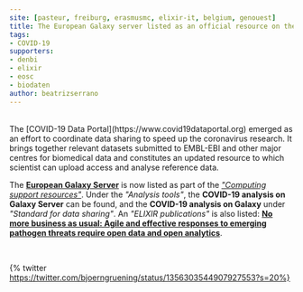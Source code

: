 ```yaml
---
site: [pasteur, freiburg, erasmusmc, elixir-it, belgium, genouest]
title: The European Galaxy server listed as an official resource on the COVID-19 Data Portal
tags:
- COVID-19
supporters:
- denbi
- elixir
- eosc
- biodaten
author: beatrizserrano
---
```

<br>
The [COVID-19 Data Portal](https://www.covid19dataportal.org) emerged as an effort to coordinate data sharing to speed up the coronavirus research. It brings together relevant datasets submitted to EMBL-EBI and other major centres for biomedical data and constitutes an updated resource to which scientist can upload access and analyse reference data. 

The [__European Galaxy Server__](https://usegalaxy.eu/) is now listed as part of the [_"Computing support resources"_](https://www.covid19dataportal.org/related-resources). Under the _"Analysis tools"_, the __COVID-19 analysis on Galaxy Server__ can be found, and the __COVID-19 analysis on Galaxy__ under _"Standard for data sharing"_. An _"ELIXIR publications"_ is also listed: [__No more business as usual: Agile and effective responses to emerging pathogen threats require open data and open analytics__](https://journals.plos.org/plospathogens/article?id=10.1371/journal.ppat.1008643).

<br>

{% twitter https://twitter.com/bjoerngruening/status/1356303544907927553?s=20%}
